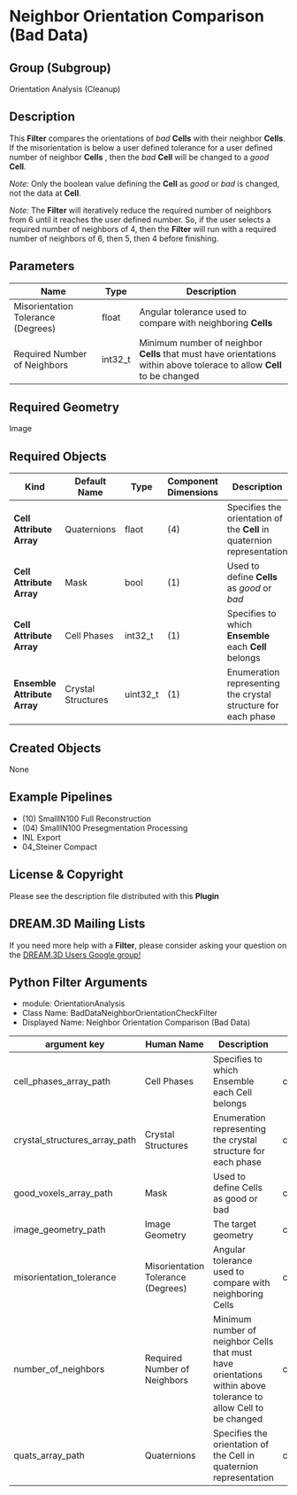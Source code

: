 # Neighbor Orientation Comparison (Bad Data)  #


## Group (Subgroup) ##

Orientation Analysis (Cleanup)

## Description ##

This **Filter** compares the orientations of *bad* **Cells** with their neighbor **Cells**.  If the misorientation is below a user defined tolerance for a user defined number of neighbor **Cells** , then the *bad* **Cell** will be changed to a *good* **Cell**.

*Note:* Only the boolean value defining the **Cell** as *good* or *bad* is changed, not the data at **Cell**.

*Note:* The **Filter** will iteratively reduce the required number of neighbors from 6 until it reaches the user defined number. So, if the user selects a required number of neighbors of 4, then the **Filter** will run with a required number of neighbors of 6, then 5, then 4 before finishing.  

## Parameters ##

| Name | Type | Description |
|------|------|-------------|
| Misorientation Tolerance (Degrees) | float | Angular tolerance used to compare with neighboring **Cells** |
| Required Number of Neighbors | int32_t | Minimum number of neighbor **Cells** that must have orientations within above tolerace to allow **Cell** to be changed |

## Required Geometry ##

Image

## Required Objects ##

| Kind | Default Name | Type | Component Dimensions | Description |
|------|--------------|------|----------------------|-------------|
| **Cell Attribute Array** | Quaternions | flaot | (4) | Specifies the orientation of the **Cell** in quaternion representation |
| **Cell Attribute Array** | Mask | bool | (1) | Used to define **Cells** as *good* or *bad*  |
| **Cell Attribute Array** | Cell Phases | int32_t | (1) | Specifies to which **Ensemble** each **Cell** belongs |
| **Ensemble Attribute Array** | Crystal Structures | uint32_t | (1) | Enumeration representing the crystal structure for each phase |

## Created Objects ##

None

## Example Pipelines ##

+ (10) SmallIN100 Full Reconstruction
+ (04) SmallIN100 Presegmentation Processing
+ INL Export
+ 04_Steiner Compact

## License & Copyright ##

Please see the description file distributed with this **Plugin**

## DREAM.3D Mailing Lists ##

If you need more help with a **Filter**, please consider asking your question on the [DREAM.3D Users Google group!](https://groups.google.com/forum/?hl=en#!forum/dream3d-users)



## Python Filter Arguments

+ module: OrientationAnalysis
+ Class Name: BadDataNeighborOrientationCheckFilter
+ Displayed Name: Neighbor Orientation Comparison (Bad Data)

| argument key | Human Name | Description | Parameter Type |
|--------------|------------|-------------|----------------|
| cell_phases_array_path | Cell Phases | Specifies to which Ensemble each Cell belongs | complex.ArraySelectionParameter |
| crystal_structures_array_path | Crystal Structures | Enumeration representing the crystal structure for each phase | complex.ArraySelectionParameter |
| good_voxels_array_path | Mask | Used to define Cells as good or bad | complex.ArraySelectionParameter |
| image_geometry_path | Image Geometry | The target geometry | complex.GeometrySelectionParameter |
| misorientation_tolerance | Misorientation Tolerance (Degrees) | Angular tolerance used to compare with neighboring Cells | complex.Float32Parameter |
| number_of_neighbors | Required Number of Neighbors | Minimum number of neighbor Cells that must have orientations within above tolerance to allow Cell to be changed | complex.Int32Parameter |
| quats_array_path | Quaternions | Specifies the orientation of the Cell in quaternion representation | complex.ArraySelectionParameter |


